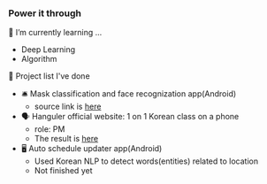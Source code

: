 ### Power it through

🌱 I’m currently learning ...
- Deep Learning
- Algorithm

🌱 Project list I've done
- 🛎️ Mask classification and face recognization app(Android)
  - source link is [here](https://github.com/jinh0290/MadCamp-week3) 
- 🗣️ Hanguler official website: 1 on 1 Korean class on a phone 
  - role: PM
  - The result is [here](http://www.hangulers.com)
- 🖥️ Auto schedule updater app(Android)
  - Used Korean NLP to detect words(entities) related to location
  - Not finished yet

<!--
**gyuree-kim/gyuree-kim** is a ✨ _special_ ✨ repository because its `README.md` (this file) appears on your GitHub profile.
I want to make everyday gyurious day: a day with curiosity about the world around me.

Here are some ideas to get you started:

- 🔭 I’m currently working on ...
- 🌱 I’m currently learning ...
- 👯 I’m looking to collaborate on ...
- 🤔 I’m looking for help with ...
- 💬 Ask me about ...
- 📫 How to reach me: ...
- 😄 Pronouns: ...
- ⚡ Fun fact: ...
-->
